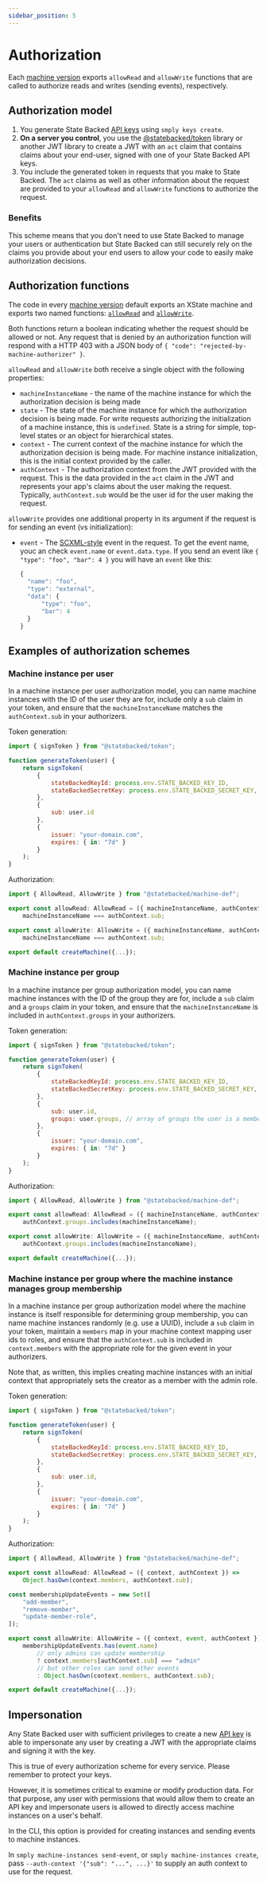 ```yaml
---
sidebar_position: 5
---
```


# Authorization

Each [machine version](./machine-versions) exports `allowRead` and `allowWrite`
functions that are called to authorize reads and writes (sending events),
respectively.

## Authorization model

1. You generate State Backed [API keys](./keys) using `smply keys create`.
2. **On a server you control**, you use the
   [@statebacked/token](https://www.npmjs.com/package/@statebacked/token)
   library or another JWT library to create a JWT with an `act` claim
   that contains claims about your end-user, signed with one of your
   State Backed API keys.
3. You include the generated token in requests that you make to State
   Backed. The `act` claims as well as other information about the request
   are provided to your `allowRead` and `allowWrite` functions to authorize
   the request.

### Benefits

This scheme means that you don't need to use State Backed to manage your
users or authentication but State Backed can still securely rely on the
claims you provide about your end users to allow your code to easily make
authorization decisions.

## Authorization functions

The code in every [machine version](./machine-versions) default exports
an XState machine and exports two named functions:
[`allowRead`](https://statebacked.github.io/machine-def/types/AllowRead.html)
and
[`allowWrite`](https://statebacked.github.io/machine-def/types/AllowWrite.html).

Both functions return a boolean indicating whether the request should be allowed or not.
Any request that is denied by an authorization function will respond with a HTTP 403
with a JSON body of `{ "code": "rejected-by-machine-authorizer" }`.

`allowRead` and `allowWrite` both receive a single object with the following properties:
- `machineInstanceName` - the name of the machine instance for which the authorization
  decision is being made
- `state` - The state of the machine instance for which the authorization decision is
  being made. For write requests authorizing the initialization of a machine instance,
  this is `undefined`.
  State is a string for simple, top-level states or an object for hierarchical states.
- `context` - The current context of the machine instance for which the authorization
  decision is being made. For machine instance initialization, this is the initial
  context provided by the caller.
- `authContext` - The authorization context from the JWT provided with the request.
  This is the data provided in the `act` claim in the JWT and represents your app's
  claims about the user making the request. Typically, `authContext.sub` would be
  the user id for the user making the request.

`allowWrite` provides one additional property in its argument if the request is for sending
an event (vs initialization):
- `event` - The [SCXML-style](https://statebacked.github.io/machine-def/types/SCXMLEvent.html)
  event in the request. To get the event name, youc an check `event.name` or `event.data.type`.
  If you send an event like `{ "type": "foo", "bar": 4 }` you will have an `event` like this:
  ```javascript
  {
    "name": "foo",
    "type": "external",
    "data": {
        "type": "foo",
        "bar": 4
    }
  }
  ```

## Examples of authorization schemes

### Machine instance per user

In a machine instance per user authorization model, you can name machine instances with the
ID of the user they are for, include only a `sub` claim in your token, and ensure that
the `machineInstanceName` matches the `authContext.sub` in your authorizers.

Token generation:

```javascript title=your-serverside-code.ts
import { signToken } from "@statebacked/token";

function generateToken(user) {
    return signToken(
        {
            stateBackedKeyId: process.env.STATE_BACKED_KEY_ID,
            stateBackedSecretKey: process.env.STATE_BACKED_SECRET_KEY,
        },
        {
            sub: user.id
        },
        {
            issuer: "your-domain.com",
            expires: { in: "7d" }
        }
    );
}
```

Authorization:

```javascript title=your-machine-definition.ts
import { AllowRead, AllowWrite } from "@statebacked/machine-def";

export const allowRead: AllowRead = ({ machineInstanceName, authContext }) =>
    machineInstanceName === authContext.sub;

export const allowWrite: AllowWrite = ({ machineInstanceName, authContext }) =>
    machineInstanceName === authContext.sub;

export default createMachine({...});
```

### Machine instance per group

In a machine instance per group authorization model, you can name machine instances with
the ID of the group they are for, include a `sub` claim and a `groups` claim
in your token, and ensure that the `machineInstanceName` is included in
`authContext.groups` in your authorizers.

Token generation:

```javascript title=your-serverside-code.ts
import { signToken } from "@statebacked/token";

function generateToken(user) {
    return signToken(
        {
            stateBackedKeyId: process.env.STATE_BACKED_KEY_ID,
            stateBackedSecretKey: process.env.STATE_BACKED_SECRET_KEY,
        },
        {
            sub: user.id,
            groups: user.groups, // array of groups the user is a member of
        },
        {
            issuer: "your-domain.com",
            expires: { in: "7d" }
        }
    );
}
```

Authorization:

```javascript title=your-machine-definition.ts
import { AllowRead, AllowWrite } from "@statebacked/machine-def";

export const allowRead: AllowRead = ({ machineInstanceName, authContext }) =>
    authContext.groups.includes(machineInstanceName);

export const allowWrite: AllowWrite = ({ machineInstanceName, authContext }) =>
    authContext.groups.includes(machineInstanceName);

export default createMachine({...});
```

### Machine instance per group where the machine instance manages group membership

In a machine instance per group authorization model where the machine instance is
itself responsible for determining group membership, you can name machine instances
randomly (e.g. use a UUID), include a `sub` claim in your token,
maintain a `members` map in your machine context mapping user ids to roles,
and ensure that the `authContext.sub` is included in `context.members`
with the appropriate role for the given event in your authorizers.

Note that, as written, this implies creating machine instances with an initial context
that appropriately sets the creator as a member with the admin role.

Token generation:

```javascript title=your-serverside-code.ts
import { signToken } from "@statebacked/token";

function generateToken(user) {
    return signToken(
        {
            stateBackedKeyId: process.env.STATE_BACKED_KEY_ID,
            stateBackedSecretKey: process.env.STATE_BACKED_SECRET_KEY,
        },
        {
            sub: user.id,
        },
        {
            issuer: "your-domain.com",
            expires: { in: "7d" }
        }
    );
}
```

Authorization:

```javascript title=your-machine-definition.ts
import { AllowRead, AllowWrite } from "@statebacked/machine-def";

export const allowRead: AllowRead = ({ context, authContext }) =>
    Object.hasOwn(context.members, authContext.sub);

const membershipUpdateEvents = new Set([
    "add-member",
    "remove-member",
    "update-member-role",
]);

export const allowWrite: AllowWrite = ({ context, event, authContext }) =>
    membershipUpdateEvents.has(event.name)
        // only admins can update membership
        ? context.members[authContext.sub] === "admin"
        // but other roles can send other events
        : Object.hasOwn(context.members, authContext.sub);

export default createMachine({...});
```

## Impersonation

Any State Backed user with sufficient privileges to create a new [API key](./keys)
is able to impersonate any user by creating a JWT with the appropriate claims and
signing it with the key.

This is true of every authorization scheme for every service.
Please remember to protect your keys.

However, it is sometimes critical to examine or modify production data. For that
purpose, any user with permissions that would allow them to create an API key and
impersonate users is allowed to directly access machine instances on a user's
behalf.

In the CLI, this option is provided for creating instances and sending events to
machine instances.

In `smply machine-instances send-event`, or `smply machine-instances create`,
pass `--auth-context '{"sub": "...", ...}'` to supply an auth context to use for
the request.
